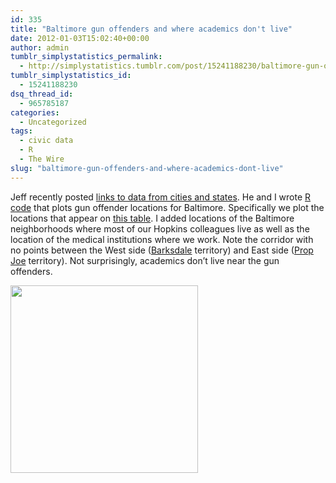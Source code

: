 ```yaml
---
id: 335
title: "Baltimore gun offenders and where academics don't live"
date: 2012-01-03T15:02:40+00:00
author: admin
tumblr_simplystatistics_permalink:
  - http://simplystatistics.tumblr.com/post/15241188230/baltimore-gun-offenders-and-where-academics-dont-live
tumblr_simplystatistics_id:
  - 15241188230
dsq_thread_id:
  - 965785187
categories:
  - Uncategorized
tags:
  - civic data
  - R
  - The Wire
slug: "baltimore-gun-offenders-and-where-academics-dont-live"
---
```

Jeff recently posted <a href="http://simplystatistics.tumblr.com/post/15182715327/list-of-cities-states-with-open-data-help-me-find" target="_blank">links to data from cities and states</a>. He and I wrote <a href="http://rafalab.jhsph.edu/simplystats/gunviolations.R" target="_blank">R code</a> that plots gun offender locations for Baltimore. Specifically we plot the locations that appear on <a href="http://data.baltimorecity.gov/Crime/Gun-Offenders/aivj-4x23" target="_blank">this table</a>. I added locations of the Baltimore neighborhoods where most of our Hopkins colleagues live as well as the location of the medical institutions where we work. Note the corridor with no points between the West side (<a href="http://en.wikipedia.org/wiki/Barksdale_Organization" target="_blank">Barksdale</a> territory) and East side (<a href="http://rafalab.jhsph.edu/simplystats/propjoekima.jpg" target="_blank">Prop Joe</a> territory). Not surprisingly, academics don&#8217;t live near the gun offenders. 

<a href="http://rafalab.jhsph.edu/simplystats/baltimoreGunViolations.pdf" target="_blank"><img height="300" src="http://rafalab.jhsph.edu/simplystats/baltimoreGunViolations.png" width="300" /></a>

